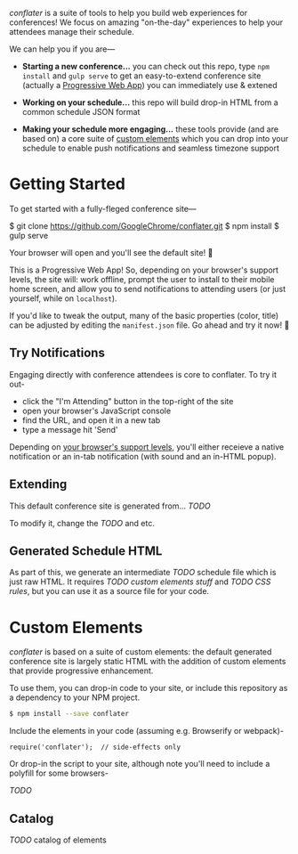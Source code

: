 *conflater* is a suite of tools to help you build web experiences for conferences!
We focus on amazing "on-the-day" experiences to help your attendees manage their schedule.

We can help you if you are—

* **Starting a new conference...** you can check out this repo, type `npm install` and `gulp serve` to get an easy-to-extend conference site (actually a [Progressive Web App](https://google.com/search?q=progressive+web+app)) you can immediately use &amp; extened

* **Working on your schedule...** this repo will build drop-in HTML from a common schedule JSON format

* **Making your schedule more engaging...** these tools provide (and are based on) a core suite of [custom elements](https://google.com/search?q=custom+html+elements) which you can drop into your schedule to enable push notifications and seamless timezone support

# Getting Started

To get started with a fully-fleged conference site—

$ git clone https://github.com/GoogleChrome/conflater.git
$ npm install
$ gulp serve

Your browser will open and you'll see the default site! 🎉

This is a Progressive Web App! So, depending on your browser's support levels, the site will: work offline, prompt the user to install to their mobile home screen, and allow you to send notifications to attending users (or just yourself, while on `localhost`).

If you'd like to tweak the output, many of the basic properties (color, title) can be adjusted by editing the `manifest.json` file.
Go ahead and try it now! 🎨

## Try Notifications

Engaging directly with conference attendees is core to conflater. To try it out-

* click the "I'm Attending" button in the top-right of the site
* open your browser's JavaScript console
* find the URL, and open it in a new tab
* type a message hit 'Send'

Depending on [your browser's support levels](http://caniuse.com/#feat=push-api), you'll either receieve a native notification or an in-tab notification (with sound and an in-HTML popup).

## Extending

This default conference site is generated from... *TODO*

To modify it, change the *TODO* and etc.

## Generated Schedule HTML

As part of this, we generate an intermediate *TODO* schedule file which is just raw HTML. It requires *TODO custom elements stuff* and *TODO CSS rules*, but you can use it as a source file for your code.

# Custom Elements

*conflater* is based on a suite of custom elements: the default generated conference site is largely static HTML with the addition of custom elements that provide progressive enhancement.

To use them, you can drop-in code to your site, or include this repository as a dependency to your NPM project.

```bash
$ npm install --save conflater
````

Include the elements in your code (assuming e.g. Browserify or webpack)-

```script
require('conflater');  // side-effects only
```

Or drop-in the script to your site, although note you'll need to include a polyfill for some browsers-

*TODO*

## Catalog

*TODO* catalog of elements

